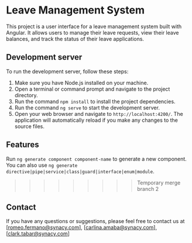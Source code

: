 # Leave Management System

This project is a user interface for a leave management system built with Angular. It allows users to manage their leave
requests, view their leave balances, and track the status of their leave applications.

## Development server

To run the development server, follow these steps:

1. Make sure you have Node.js installed on your machine.
2. Open a terminal or command prompt and navigate to the project directory.
3. Run the command `npm install` to install the project dependencies.
4. Run the command `ng serve` to start the development server.
5. Open your web browser and navigate to `http://localhost:4200/`. The application will automatically reload if you make
   any changes to the source files.

## Features

Run `ng generate component component-name` to generate a new component. You can also
use `ng generate directive|pipe|service|class|guard|interface|enum|module`.
>>>>>>>>> Temporary merge branch 2

## Contact

If you have any questions or suggestions, please feel free to contact us
at [romeo.fermano@synacy.com], [carlina.amaba@synacy.com], [clark.tabar@synacy.com]
